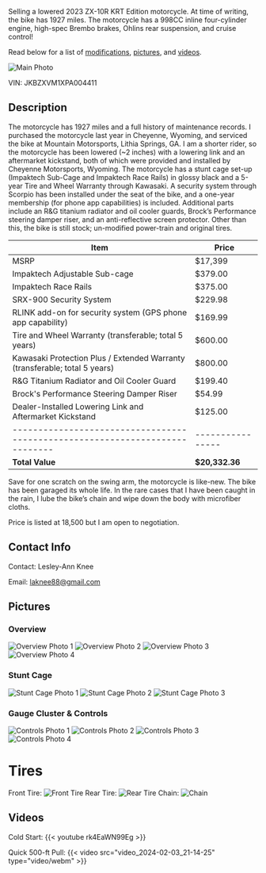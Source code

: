 Selling a lowered 2023 ZX-10R KRT Edition motorcycle. At time of writing, the bike has 1927 miles. The motorcycle has a 998CC inline four-cylinder engine, high-spec Brembo brakes, Ohlins rear suspension, and cruise control!

Read below for a list of [modifications](#description), [pictures](#pictures), and [videos](#videos).

![Main Photo](138.preview.jpg)

VIN: JKBZXVM1XPA004411

## Description

The motorcycle has 1927 miles and a full history of maintenance records. I purchased the motorcycle last year in Cheyenne, Wyoming, and serviced the bike at Mountain Motorsports, Lithia Springs, GA. I am a shorter rider, so the motorcycle has been lowered (~2 inches) with a lowering link and an aftermarket kickstand, both of which were provided and installed by Cheyenne Motorsports, Wyoming. The motorcycle has a stunt cage set-up (Impaktech Sub-Cage and Impaktech Race Rails) in glossy black and a 5-year Tire and Wheel Warranty through Kawasaki. A security system through Scorpio has been installed under the seat of the bike, and a one-year membership (for phone app capabilities) is included. Additional parts include an R&G titanium radiator and oil cooler guards, Brock’s Performance steering damper riser, and an anti-reflective screen protector. Other than this, the bike is still stock; un-modified power-train and original tires.

| Item                                                                       | Price          |
|----------------------------------------------------------------------------|----------------|
| MSRP                                                                       | $17,399        |
| Impaktech Adjustable Sub-cage                                              | $379.00        |
| Impaktech Race Rails                                                       | $375.00        |
| SRX-900 Security System                                                    | $229.98        |
| RLINK add-on for security system (GPS phone app capability)                | $169.99        |
| Tire and Wheel Warranty (transferable; total 5 years)                      | $600.00        |
| Kawasaki Protection Plus / Extended Warranty (transferable; total 5 years) | $800.00        |
| R&G Titanium Radiator and Oil Cooler Guard                                 | $199.40        |
| Brock's Performance Steering Damper Riser                                  | $54.99         |
| Dealer-Installed Lowering Link and Aftermarket Kickstand                   | $125.00        |
|----------------------------------------------------------------------------|----------------|
| **Total Value**                                                            | **$20,332.36** |

Save for one scratch on the swing arm, the motorcycle is like-new. The bike has been garaged its whole life. In the rare cases that I have been caught in the rain, I lube the bike’s chain and wipe down the body with microfiber cloths. 

Price is listed at 18,500 but I am open to negotiation. 

## Contact Info

Contact: Lesley-Ann Knee

Email: laknee88@gmail.com

## Pictures

### Overview
![Overview Photo 1](138.preview.jpg)
![Overview Photo 2](135.preview.jpg)
![Overview Photo 3](134.preview.jpg)
![Overview Photo 4](133.preview.jpg)

### Stunt Cage
![Stunt Cage Photo 1](1672.preview.jpg)
![Stunt Cage Photo 2](1681.preview.jpg)
![Stunt Cage Photo 3](1678.preview.jpg)

### Gauge Cluster & Controls
![Controls Photo 1](1668.preview.jpg)
![Controls Photo 2](1675.preview.jpg)
![Controls Photo 3](1670.preview.jpg)
![Controls Photo 4](1671.preview.jpg)

# Tires
Front Tire:
![Front Tire](1673.preview.jpg)
Rear Tire:
![Rear Tire](1682.preview.jpg)
Chain:
![Chain](1683.preview.jpg)

## Videos

Cold Start:
{{< youtube rk4EaWN99Eg >}}

Quick 500-ft Pull:
{{< video src="video_2024-02-03_21-14-25" type="video/webm" >}}
